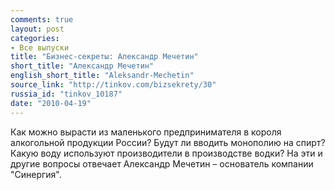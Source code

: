 ```yaml
---
comments: true
layout: post
categories:
- Все выпуски
title: "Бизнес-секреты: Александр Мечетин"
short_title: "Александр Мечетин"
english_short_title: "Aleksandr-Mechetin"
source_link: "http://tinkov.com/bizsekrety/30"
russia_id: "tinkov_10187"
date: "2010-04-19"
---
```

Как можно вырасти из маленького предпринимателя в короля алкогольной продукции России? Будут ли вводить монополию на спирт? Какую воду используют производители в производстве водки? На эти и другие вопросы отвечает Александр Мечетин – основатель компании "Синергия".
